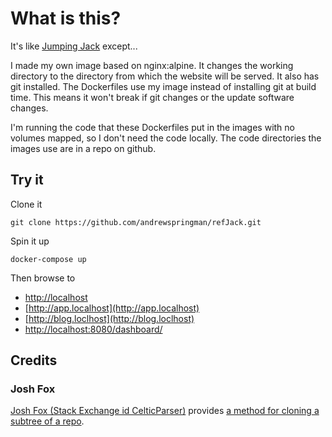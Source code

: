 # What is this?

It's like [Jumping Jack](https://github.com/andrewspringman/jumpingJack) except...

I made my own image based on nginx:alpine.  It changes the working directory to the directory from which the website will be served.  It also has git installed.  The Dockerfiles use my image instead of installing git at build time.  This means it won't break if git changes or the update software changes.

I'm running the code that these Dockerfiles put in the images with no volumes mapped, so I don't need the code locally.  The code directories the images use are in a repo on github.

## Try it

Clone it
```shell
git clone https://github.com/andrewspringman/refJack.git
```
Spin it up
```shell
docker-compose up
```
Then browse to

- [http://localhost](http://localhost)
- [http://app.localhost](http://app.localhost)
- [http://blog.loclhost](http://blog.loclhost)
- [http://localhost:8080/dashboard/](http://localhost:8080/dashboard/)

## Credits

### Josh Fox
[Josh Fox (Stack Exchange id CelticParser)](https://askubuntu.com/users/384425/celticparser) provides [a method for cloning a subtree of a repo](https://askubuntu.com/questions/460885/how-to-clone-git-repository-only-some-directories/729798#729798).
